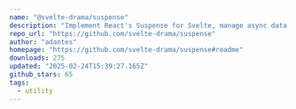 ```yaml
---
name: "@svelte-drama/suspense"
description: "Implement React's Suspense for Svelte, manage async data loading."
repo_url: "https://github.com/svelte-drama/suspense"
author: "adantes"
homepage: "https://github.com/svelte-drama/suspense#readme"
downloads: 275
updated: "2025-02-24T15:39:27.165Z"
github_stars: 65
tags: 
  - utility
---
```

